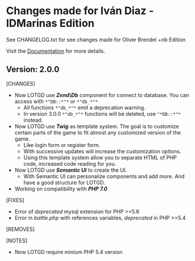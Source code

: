# Changes made for Iván Diaz - IDMarinas Edition #
See CHANGELOG.txt for see changes made for  Oliver Brendel +nb Edition

Visit the [Documentation](https://bitbucket.org/idmarinas/lotgd-juego/wiki/Home) for more details.

## Version: 2.0.0
[CHANGES]
* Now LOTGD use ***Zend\Db*** component for connect to database. You can access with `*"DB::*"*` or `*"db_*"*`
	* All functions `*"db_*"*` emit a deprecation warning.
	* In version 3.0.0 `*"db_*"*` functions will be deleted, use `"*DB::*"*` instead.
* Now LOTGD use ***Twig*** as template system. The goal is to customize certain parts of the game to fit almost any customized version of the game.
	* Like login form or register form.
	* With successive updates will increase the customization options.
	* Using this template system allow you to separate HTML of PHP code, increased code reading for you.
* Now LOTGD use ***Semantic UI*** to create the UI.
	* With Semantic UI can personalize components and add more. And have a good structure for LOTGD.
* Working on compatibility with ***PHP 7.0***

[FIXES]
* Error of *deprecated* mysql extension for PHP >=5.6
* Error in *battle.php* with references variables, *deprecated* in PHP >=5.4

[REMOVES]

[NOTES]
* Now LOTGD require minium PHP 5.4 version